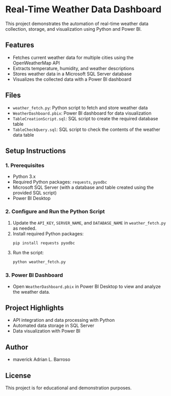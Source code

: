 # Real-Time Weather Data Dashboard

This project demonstrates the automation of real-time weather data collection, storage, and visualization using Python and Power BI.

## Features
- Fetches current weather data for multiple cities using the OpenWeatherMap API
- Extracts temperature, humidity, and weather descriptions
- Stores weather data in a Microsoft SQL Server database
- Visualizes the collected data with a Power BI dashboard

## Files
- `weather_fetch.py`: Python script to fetch and store weather data
- `WeatherDashboard.pbix`: Power BI dashboard for data visualization
- `TableCreationScript.sql`: SQL script to create the required database table
- `TableCheckQuery.sql`: SQL script to check the contents of the weather data table

## Setup Instructions

### 1. Prerequisites
- Python 3.x
- Required Python packages: `requests`, `pyodbc`
- Microsoft SQL Server (with a database and table created using the provided SQL script)
- Power BI Desktop

### 2. Configure and Run the Python Script
1. Update the `API_KEY`, `SERVER_NAME`, and `DATABASE_NAME` in `weather_fetch.py` as needed.
2. Install required Python packages:
   ```sh
   pip install requests pyodbc
   ```
3. Run the script:
   ```sh
   python weather_fetch.py
   ```

### 3. Power BI Dashboard
- Open `WeatherDashboard.pbix` in Power BI Desktop to view and analyze the weather data.

## Project Highlights
- API integration and data processing with Python
- Automated data storage in SQL Server
- Data visualization with Power BI

## Author
- maverick Adrian L. Barroso

## License
This project is for educational and demonstration purposes.
